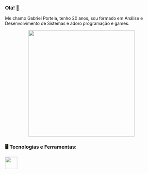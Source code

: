 ### Olá! 👋

Me chamo Gabriel Portela, tenho 20 anos, sou formado em Análise e Desenvolvimento de Sistemas e adoro programação e games.

<p align="center">
  <img src="https://super.abril.com.br/wp-content/uploads/2016/09/super_imggato_digitando_0.gif" width="350">
</p>

### 🖥️ Tecnologias e Ferramentas: 

<img width = '40px' src="https://cdn.jsdelivr.net/gh/devicons/devicon/icons/html5/html5-original-wordmark.svg" />

